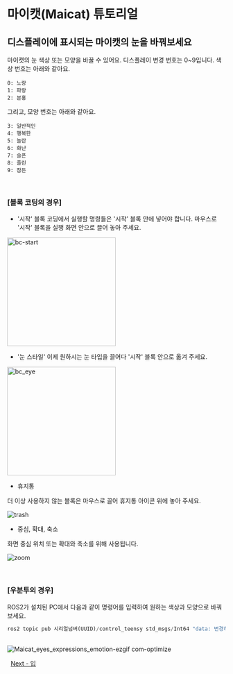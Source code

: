 # 마이캣(Maicat) 튜토리얼
## 디스플레이에 표시되는 마이캣의 눈을 바꿔보세요

마이캣의 눈 색상 또는 모양을 바꿀 수 있어요.
디스플레이 변경 번호는 0~9입니다.
색상 번호는 아래와 같아요.

    0: 노랑
    1: 파랑
    2: 분홍

그리고, 모양 번호는 아래와 같아요.

    3: 일반적인
    4: 행복한
    5: 놀란
    6: 화난
    7: 슬픈
    8: 졸린
    9: 잠든

&nbsp;
### [블록 코딩의 경우]
- '시작'
블록 코딩에서 실행할 명령들은 '시작' 블록 안에 넣어야 합니다.
마우스로 '시작' 블록을 실행 화면 안으로 끌어 놓아 주세요.

<img src="https://github.com/user-attachments/assets/581c8a8c-5931-48cb-8aab-a00b9e5ccc08" alt="bc-start" width="250">

- '눈 스타일'
이제 원하시는 눈 타입을 끌어다 '시작' 블록 안으로 옮겨 주세요.

<img src="https://github.com/user-attachments/assets/58eebacb-d5cf-4e49-9476-4f2ec5be5fa7" alt="bc_eye" width="250"/>

- 휴지통

더 이상 사용하지 않는 블록은 마우스로 끌어 휴지통 아이콘 위에 놓아 주세요.

![trash](https://github.com/user-attachments/assets/796d9e0e-b132-4d5f-b425-740ae434a23a)    

- 중심, 확대, 축소

화면 중심 위치 또는 확대와 축소를 위해 사용됩니다.

![zoom](https://github.com/user-attachments/assets/0fffbb61-505e-47f5-8591-8a29ce5e59d5)

&nbsp;
### [우분투의 경우]
ROS2가 설치된 PC에서 다음과 같이 명령어를 입력하여 원하는 색상과 모양으로 바꿔보세요.

```python
ros2 topic pub 시리얼넘버(UUID)/control_teensy std_msgs/Int64 "data: 변경하고 싶은 눈 번호"
```


&nbsp;
<br/>
![Maicat_eyes_expressions_emotion-ezgif com-optimize](https://github.com/macroact/maicat_tutorial/assets/106013071/98a80e0c-b105-490c-bc51-b6e511328f80)

&nbsp;
[Next - 입](../03_maicat_mouth/README.md)
